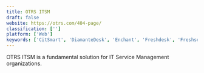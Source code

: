 ```yaml
---
title: OTRS ITSM
draft: false 
website: https://otrs.com/404-page/
classification: ['']
platform: ['Web']
keywords: ['CitSmart', 'DiamanteDesk', 'Enchant', 'Freshdesk', 'Freshservice', 'HEAT Software', 'JitBit Helpdesk', 'LAN Desk Management Suite', 'NABD', 'OpenSupports', 'Richmond ServiceDesk', 'Spiceworks Help Desk', 'SupportBee', 'Trengo', 'UserVoice', 'Vivantio', 'Web Help Desk', 'Zammad', 'Zoho Books', 'ninjaRMM', 'osTicket']
---
```

OTRS ITSM is a fundamental solution for IT Service Management organizations.
